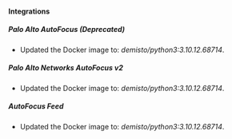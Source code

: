 
#### Integrations

##### Palo Alto AutoFocus (Deprecated)

- Updated the Docker image to: *demisto/python3:3.10.12.68714*.
##### Palo Alto Networks AutoFocus v2

- Updated the Docker image to: *demisto/python3:3.10.12.68714*.
##### AutoFocus Feed

- Updated the Docker image to: *demisto/python3:3.10.12.68714*.
